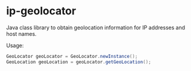# ip-geolocator

Java class library to obtain geolocation information for IP addresses and host names.

Usage:
```java
GeoLocator geoLocator = GeoLocator.newInstance();
GeoLocation geoLocation = geoLocator.getGeoLocation();
```


